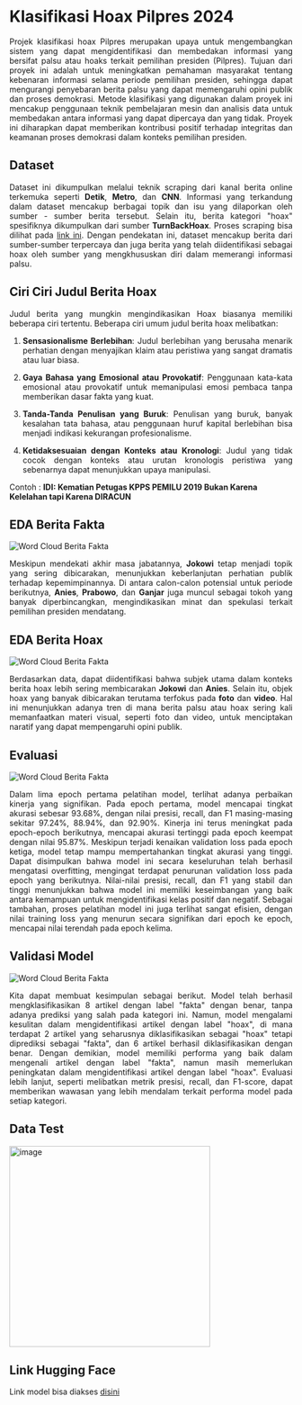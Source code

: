 # Klasifikasi Hoax Pilpres 2024
<p align='justify'>Projek klasifikasi hoax Pilpres merupakan upaya untuk mengembangkan sistem yang dapat mengidentifikasi dan membedakan informasi yang bersifat palsu atau hoaks terkait pemilihan presiden (Pilpres). Tujuan dari proyek ini adalah untuk meningkatkan pemahaman masyarakat tentang kebenaran informasi selama periode pemilihan presiden, sehingga dapat mengurangi penyebaran berita palsu yang dapat memengaruhi opini publik dan proses demokrasi. Metode klasifikasi yang digunakan dalam proyek ini mencakup penggunaan teknik pembelajaran mesin dan analisis data untuk membedakan antara informasi yang dapat dipercaya dan yang tidak. Proyek ini diharapkan dapat memberikan kontribusi positif terhadap integritas dan keamanan proses demokrasi dalam konteks pemilihan presiden.</p>

## Dataset 
<p align='justify'>Dataset ini dikumpulkan melalui teknik scraping dari kanal berita online terkemuka seperti <b>Detik</b>, <b>Metro</b>, dan <b>CNN</b>. Informasi yang terkandung dalam dataset mencakup berbagai topik dan isu yang dilaporkan oleh sumber - sumber berita tersebut. Selain itu, berita kategori "hoax" spesifiknya dikumpulkan dari sumber <b>TurnBackHoax</b>. Proses scraping bisa dilihat pada <a href="https://github.com/AptaArkana/scraping_berita">link ini</a>. Dengan pendekatan ini, dataset mencakup berita dari sumber-sumber terpercaya dan juga berita yang telah diidentifikasi sebagai hoax oleh sumber yang mengkhususkan diri dalam memerangi informasi palsu.</p>

## Ciri Ciri Judul Berita Hoax
<p align='justify'>Judul berita yang mungkin mengindikasikan Hoax biasanya memiliki beberapa ciri tertentu. Beberapa ciri umum judul berita hoax melibatkan:</p>
<ol type="1">
  <li><p align='justify'><b>Sensasionalisme Berlebihan</b>: Judul berlebihan yang berusaha menarik perhatian dengan menyajikan klaim atau peristiwa yang sangat dramatis atau luar biasa.</p></li>
  <li><p align='justify'><b>Gaya Bahasa yang Emosional atau Provokatif</b>: Penggunaan kata-kata emosional atau provokatif untuk memanipulasi emosi pembaca tanpa memberikan dasar fakta yang kuat.</p></li>
  <li><p align='justify'><b>Tanda-Tanda Penulisan yang Buruk</b>: Penulisan yang buruk, banyak kesalahan tata bahasa, atau penggunaan huruf kapital berlebihan bisa menjadi indikasi kekurangan profesionalisme.</p></li>
  <li><p align='justify'><b>Ketidaksesuaian dengan Konteks atau Kronologi</b>: Judul yang tidak cocok dengan konteks atau urutan kronologis peristiwa yang sebenarnya dapat menunjukkan upaya manipulasi.</p></li>
</ol>  
Contoh : <b>IDI: Kematian Petugas KPPS PEMILU 2019 Bukan Karena Kelelahan tapi Karena DIRACUN</b>

## EDA Berita Fakta
<img style="display:flex; width:auto; height:auto;" alt="Word Cloud Berita Fakta" src="https://github.com/AptaArkana/hoax_pilpres_24/assets/79633073/dfe3c51c-6bda-452e-a1fc-6f97021627d6">
<p align='justify'>Meskipun mendekati akhir masa jabatannya, <b>Jokowi</b> tetap menjadi topik yang sering dibicarakan, menunjukkan keberlanjutan perhatian publik terhadap kepemimpinannya. Di antara calon-calon potensial untuk periode berikutnya, <b>Anies</b>, <b>Prabowo</b>, dan <b>Ganjar</b> juga muncul sebagai tokoh yang banyak diperbincangkan, mengindikasikan minat dan spekulasi terkait pemilihan presiden mendatang.</p>

## EDA Berita Hoax
<img style="display:flex; width:auto; height:auto;" alt="Word Cloud Berita Fakta" src="https://github.com/AptaArkana/hoax_pilpres_24/assets/79633073/44bd7c4c-3132-48cb-94de-c3ec2e9115e0">
<p align='justify'>Berdasarkan data, dapat diidentifikasi bahwa subjek utama dalam konteks berita hoax lebih sering membicarakan <b>Jokowi</b> dan <b>Anies</b>. Selain itu, objek hoax yang banyak dibicarakan terutama terfokus pada <b>foto</b> dan <b>video</b>. Hal ini menunjukkan adanya tren di mana berita palsu atau hoax sering kali memanfaatkan materi visual, seperti foto dan video, untuk menciptakan naratif yang dapat mempengaruhi opini publik.</p>

## Evaluasi
<img style="display:flex; width:auto; height:auto;" alt="Word Cloud Berita Fakta" src="https://github.com/AptaArkana/hoax_pilpres_24/assets/79633073/d1122244-6528-4719-b093-b906f437b1dd">
<p align='justify'>Dalam lima epoch pertama pelatihan model, terlihat adanya perbaikan kinerja yang signifikan. Pada epoch pertama, model mencapai tingkat akurasi sebesar 93.68%, dengan nilai presisi, recall, dan F1 masing-masing sekitar 97.24%, 88.94%, dan 92.90%. Kinerja ini terus meningkat pada epoch-epoch berikutnya, mencapai akurasi tertinggi pada epoch keempat dengan nilai 95.87%. Meskipun terjadi kenaikan validation loss pada epoch ketiga, model tetap mampu mempertahankan tingkat akurasi yang tinggi. Dapat disimpulkan bahwa model ini secara keseluruhan telah berhasil mengatasi overfitting, mengingat terdapat penurunan validation loss pada epoch yang berikutnya. Nilai-nilai presisi, recall, dan F1 yang stabil dan tinggi menunjukkan bahwa model ini memiliki keseimbangan yang baik antara kemampuan untuk mengidentifikasi kelas positif dan negatif. Sebagai tambahan, proses pelatihan model ini juga terlihat sangat efisien, dengan nilai training loss yang menurun secara signifikan dari epoch ke epoch, mencapai nilai terendah pada epoch kelima.</p>

## Validasi Model
<img style="display:flex; width:auto; height:auto;" alt="Word Cloud Berita Fakta" src="https://github.com/AptaArkana/hoax_pilpres_24/assets/79633073/22bbdac4-c036-49ff-a02f-6be3545b9867">
<p align='justify'>Kita dapat membuat kesimpulan sebagai berikut. Model telah berhasil mengklasifikasikan 8 artikel dengan label "fakta" dengan benar, tanpa adanya prediksi yang salah pada kategori ini. Namun, model mengalami kesulitan dalam mengidentifikasi artikel dengan label "hoax", di mana terdapat 2 artikel yang seharusnya diklasifikasikan sebagai "hoax" tetapi diprediksi sebagai "fakta", dan 6 artikel berhasil diklasifikasikan dengan benar. Dengan demikian, model memiliki performa yang baik dalam mengenali artikel dengan label "fakta", namun masih memerlukan peningkatan dalam mengidentifikasi artikel dengan label "hoax". Evaluasi lebih lanjut, seperti melibatkan metrik presisi, recall, dan F1-score, dapat memberikan wawasan yang lebih mendalam terkait performa model pada setiap kategori.</p>

## Data Test
<img width="357" alt="image" src="https://github.com/AptaArkana/hoax_pilpres_24/assets/79633073/e44ae98c-ff67-41ff-9399-f2cf61ed2696">


## Link Hugging Face
Link model bisa diakses <a href="https://huggingface.co/AptaArkana/hoaxpemilu">disini</a>


